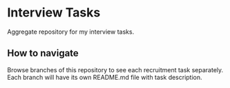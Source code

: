 # Interview Tasks

Aggregate repository for my interview tasks.

## How to navigate

Browse branches of this repository to see each recruitment task separately. Each branch will have its own README.md file with task description.
